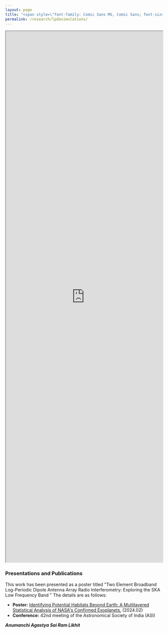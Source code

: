 ```yaml
---
layout: page
title: "<span style=\"font-family: Comic Sans MS, Comic Sans; font-size:32px;\"> Two Element Log Periodic Dipole Antenna Array </span> "
permalink: /research/lpdasimulations/
--- 
```

<iframe src="https://astropi-b.github.io/ASI2024_35.pdf" width="100%" height="1700px"></iframe>


### Presentations and Publications

This work has been presented as a poster titled "Two Element Broadband Log-Periodic Dipole Antenna Array Radio Interferometry: Exploring the SKA Low Frequency Band
" The details are as follows:

- **Poster:** [Identifying Potential Habitats Beyond Earth: A Multilayered Statistical Analysis of NASA's Confirmed Exoplanets.](https://ui.adsabs.harvard.edu/abs/2024asi..confP..01D/abstract) (2024.02)
- **Conference:** 42nd meeting of the Astronomical Society of India (ASI)

 
***Anumanchi Agastya Sai Ram Likhit***

